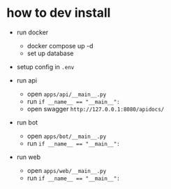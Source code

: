 # how to dev install 

- run docker 
  - docker compose up -d
  - set up database

- setup config in `.env`


- run api
  - open `apps/api/__main__.py`
  - run `if __name__ == "__main__":`
  - open swagger `http://127.0.0.1:8080/apidocs/`

- run bot
  - open `apps/bot/__main__.py` 
  - run `if __name__ == "__main__":`

- run web 
  - open `apps/web/__main__.py`
  - run `if __name__ == "__main__":`
